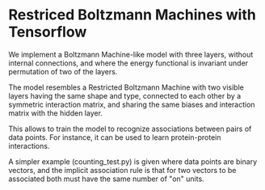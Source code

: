 # Restriced Boltzmann Machines with Tensorflow

We implement a Boltzmann Machine-like model with three layers, without internal connections, and where the energy functional is invariant under permutation of two of the layers.

The model resembles a Restricted Boltzmann Machine with two visible layers having the same shape and type, connected to each other by a symmetric interaction matrix, and sharing the same biases and interaction matrix with the hidden layer.

This allows to train the model to recognize associations between pairs of data points. For instance, it can be used to learn protein-protein interactions.

A simpler example (counting_test.py) is given where data points are binary vectors, and the implicit association rule is that for two vectors to be associated both must have the same number of "on" units. 
